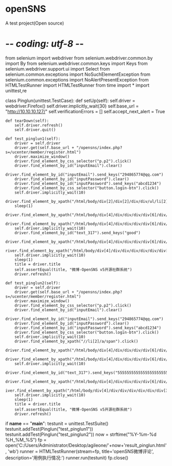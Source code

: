 # openSNS
A test project(Open source)
# -*- coding: utf-8 -*-
from selenium import webdriver
from selenium.webdriver.common.by import By
from selenium.webdriver.common.keys import Keys
from selenium.webdriver.support.ui import Select
from selenium.common.exceptions import NoSuchElementException
from selenium.common.exceptions import NoAlertPresentException
from HTMLTestRunner import HTMLTestRunner
from time import *
import unittest,re

class Pinglun(unittest.TestCase):
    def setUp(self):
        self.driver = webdriver.Firefox()
        self.driver.implicitly_wait(30)
        self.base_url = "http://10.10.10.127/"
        self.verificationErrors = []
        self.accept_next_alert = True

    def tearDown(self):
        self.driver.refresh()
        self.driver.quit()

    def test_pinglun1(self):
        driver = self.driver
        driver.get(self.base_url + "/opensns/index.php?s=/ucenter/member/register.html")
        driver.maximize_window()
        driver.find_element_by_css_selector("p.p2").click()
        driver.find_element_by_id("inputEmail").clear()
        driver.find_element_by_id("inputEmail").send_keys("294865774@qq.com")
        driver.find_element_by_id("inputPassword").clear()
        driver.find_element_by_id("inputPassword").send_keys("abcd1234")
        driver.find_element_by_css_selector("button.login-btn").click()
        self.driver.implicitly_wait(10)
        driver.find_element_by_xpath("/html/body/div[2]/div[2]/div/div/ul/li[2]/a/span").click()
        sleep(1)
        driver.find_element_by_xpath("/html/body/div[4]/div/div/div/div[6]/div/div/div/div[2]/div[2]/div[2]/div[2]").click()
        driver.find_element_by_xpath("/html/body/div[4]/div/div/div/div[6]/div/div/div/div[2]/div[2]/div[2]/div[2]").click()
        self.driver.implicitly_wait(10)
        driver.find_element_by_id("text_317").send_keys("good")
        driver.find_element_by_xpath("/html/body/div[4]/div/div/div/div[6]/div/div[2]/div[4]/div/div/div/p/a[2]/i").click()
        river.find_element_by_xpath("/html/body/div[4]/div/div/div/div/div/div[3]/div[2]/a/i").click()
        self.driver.implicitly_wait(10)
        sleep(1)
        title = driver.title
        self.assertEqual(title, "微博-OpenSNS v5开源社群系统")
        driver.refresh()

    def test_pinglun2(self):
        driver = self.driver
        driver.get(self.base_url + "/opensns/index.php?s=/ucenter/member/register.html")
        driver.maximize_window()
        driver.find_element_by_css_selector("p.p2").click()
        driver.find_element_by_id("inputEmail").clear()
        driver.find_element_by_id("inputEmail").send_keys("294865774@qq.com")
        driver.find_element_by_id("inputPassword").clear()
        driver.find_element_by_id("inputPassword").send_keys("abcd1234")
        driver.find_element_by_css_selector("button.login-btn").click()
        self.driver.implicitly_wait(10)
        driver.find_element_by_xpath("//li[2]/a/span").click()
        driver.find_element_by_xpath("/html/body/div[4]/div/div/div/div[6]/div/div/div/div[2]/div[2]/div[2]/div[2]").click()
        driver.find_element_by_xpath("/html/body/div[4]/div/div/div/div[6]/div/div/div/div[2]/div[2]/div[2]/div[2]").click()
        self.driver.implicitly_wait(10)
        driver.find_element_by_id("text_317").send_keys("5555555555555555555555555555555555555555555555555555555555555555555555555555555555555555555555555555555555555555555")
        driver.find_element_by_xpath("/html/body/div[4]/div/div/div/div[6]/div/div[2]/div[4]/div/div/div/p/a[2]/i").click()
        iver.find_element_by_xpath("/html/body/div[4]/div/div/div/div/div/div[3]/div[2]/a/i").click()
        self.driver.implicitly_wait(10)
        sleep(1)
        title = driver.title
        self.assertEqual(title, "微博-OpenSNS v5开源社群系统")
        driver.refresh()

if __name__ == "__main__":
    testunit = unittest.TestSuite()
    testunit.addTest(Pinglun("test_pinglun1"))
    testunit.addTest(Pinglun("test_pinglun2"))
    now = strftime("%Y-%m-%d %H_%M_%S")
    fp = open('C:/Users/Administrator/Desktop/agileone/'+now+'result_pinglun.html', 'wb')
    runner = HTMLTestRunner(stream=fp, title='openSNS微博评论', description='用例执行情况:')
    runner.run(testunit)
    fp.close()
